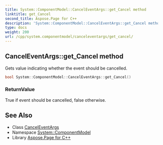```yaml
---
title: System::ComponentModel::CancelEventArgs::get_Cancel method
linktitle: get_Cancel
second_title: Aspose.Page for C++
description: 'System::ComponentModel::CancelEventArgs::get_Cancel method. Gets value indicating whether the event should be cancelled in C++.'
type: docs
weight: 200
url: /cpp/system.componentmodel/canceleventargs/get_cancel/
---
```

## CancelEventArgs::get_Cancel method


Gets value indicating whether the event should be cancelled.

```cpp
bool System::ComponentModel::CancelEventArgs::get_Cancel()
```


### ReturnValue

True if event should be cancelled, false otherwise.

## See Also

* Class [CancelEventArgs](../)
* Namespace [System::ComponentModel](../../)
* Library [Aspose.Page for C++](../../../)
